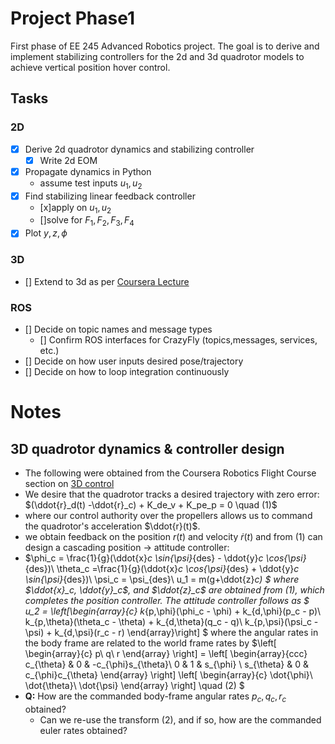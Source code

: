 # Project Phase1
First phase of EE 245 Advanced Robotics project. The goal is to derive and implement stabilizing controllers for the 2d and 3d quadrotor models to achieve vertical position hover control.

## Tasks
### 2D
- [x] Derive 2d quadrotor dynamics and stabilizing controller
  - [x] Write 2d EOM
- [x] Propagate dynamics in Python
    - assume test inputs $u_1, u_2$ 
- [x] Find stabilizing linear feedback controller
    - [x]apply on $u_1,u_2$
    - []solve for $F_1,F_2,F_3,F_4$
- [x] Plot $y,z,\phi$
### 3D
- [] Extend to 3d as per [Coursera Lecture](https://www.coursera.org/learn/robotics-flight/lecture/zpCD1/3-d-quadrotor-control)
### ROS
- [] Decide on topic names and message types
    - [] Confirm ROS interfaces for CrazyFly (topics,messages, services, etc.)
- [] Decide on how user inputs desired pose/trajectory
- [] Decide on how to loop integration continuously
    
  
# Notes
## 3D quadrotor dynamics & controller design
- The following were obtained from the Coursera Robotics Flight Course section on [3D control](https://www.coursera.org/learn/robotics-flight/lecture/zpCD1/3-d-quadrotor-control)
- We desire that the quadrotor tracks a desired trajectory with zero error:
$(\ddot{r}_d(t) -\ddot{r}_c) + K_de_v + K_pe_p = 0 \quad (1)$
- where our control authority over the propellers allows us to command the quadrotor's acceleration $\ddot{r}(t)$.
- we obtain feedback on the position $r(t)$ and velocity $\dot{r}(t)$ and from (1) can design a cascading  position $\rightarrow$ attitude controller:
- $\phi_c = \frac{1}{g}(\ddot{x}_c \sin{\psi}_{des} - \ddot{y}_c \cos{\psi}_{des})\\
\theta_c =\frac{1}{g}(\ddot{x}_c \cos{\psi}_{des} + \ddot{y}_c \sin{\psi}_{des})\\
\psi_c = \psi_{des}\\
u_1 = m(g+\ddot{z}_c)
$
where $\ddot{x}_c, \ddot{y}_c$, and $\ddot{z}_c$ are obtained from $(1)$, which completes the position controller. The attitude controller follows as
$
u_2 = \left[\begin{array}{c}
        k_{p,\phi}(\phi_c - \phi) + k_{d,\phi}(p_c - p)\\
        k_{p,\theta}(\theta_c - \theta) + k_{d,\theta}(q_c - q)\\
        k_{p,\psi}(\psi_c - \psi) + k_{d,\psi}(r_c - r) 
    \end{array}\right]
$
where the angular rates in the body frame are related to the world frame rates by
$\left[
    \begin{array}{c}
        p\\
        q\\
        r
    \end{array}
\right]
=
\left[
    \begin{array}{ccc}
        c_{\theta} & 0 & -c_{\phi}s_{\theta}\\
        0 & 1 & s_{\phi} \\
        s_{\theta} & 0 & c_{\phi}c_{\theta}
    \end{array}
\right]
\left[
    \begin{array}{c}
        \dot{\phi}\\
        \dot{\theta}\\
        \dot{\psi}
    \end{array}
\right] \quad (2)
$
- **Q:** How are the commanded body-frame angular rates $p_c,q_c,r_c$ obtained?
    - Can we re-use the transform $(2)$, and if so, how are the commanded euler rates obtained?
